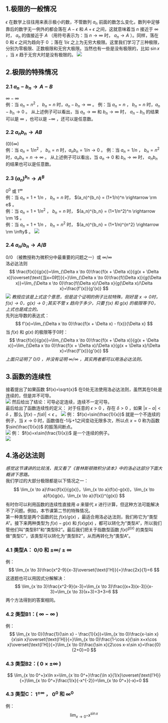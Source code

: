 ## 1.极限的一般情况
$\epsilon$ 在数学上往往用来表示极小的数，不管数列 $a_n$ 前面的数怎么变化，数列中足够靠后的数字无一例外的都会落在 $A-\epsilon$ 和 $A+\epsilon$ 之间，这就意味着当 $n$ 接近于 $\infty$ 时， $a_n$ 的值接近于 $A$ （用符号表示为：当 $n \rightarrow \infty$ 时， $a_n \rightarrow A$ ）。同样，落在 $0$ 和 $\epsilon$ 之间为趋向于 $0$ ；落在 $1/\epsilon$ 之上为无穷大极限。这里我们学习了三种极限，分别为零极限、正数极限和无穷大极限。当然也有一些是没有极限的，比如 $\sin x$ ，当 $x$ 趋于无穷大时是没有极限的。
![](attachments/1极限的一般情况.jpg)
  
## 2.极限的特殊情况  
### 2.1 $a_n-b_n \rightarrow A-B$
$\infty - \infty$  
例：当 $a_n=n^2$ ， $b_n=n$ 时，$a_n-b_n \rightarrow \infty$ 。
例：当 $a_n=n$ ， $b_n=n$ 时，$a_n-b_n \rightarrow 0$ 。
从上述例子可以看出，当 $a_n \rightarrow \infty$ 和 $b_n \rightarrow \infty$ 时， $a_n-b_n$ 的结果可以是 $\infty$ ，也可以是 $-\infty$ ，还可以是任意数。
  
### 2.2 $a_nb_n \rightarrow AB$
$(0)(\infty)$  
例：当 $a_n=1/n^2$ ， $b_n=n$ 时，$a_nb_n = 1/n\rightarrow 0$ 。
例：当 $a_n=1/n$ ， $b_n=n^2$ 时，$a_nb_n = n\rightarrow \infty$ 。
从上述例子可以看出，当 $a_n \rightarrow 0$ 和 $b_n \rightarrow \infty$ 时， $a_nb_n$ 的结果也可以是任意数。
  
### 2.3 $(a_n)^{b_n} \rightarrow A^B$
$0^0$ 或 $1^\infty$  
例：当 $a_n=1+1/n$ ， $b_n = n$ 时， $(a_n)^{b_n} = (1+1/n)^n \rightarrow \rm e$ 。  
例：当 $a_n=1+1/n^2$ ， $b_n = n$ 时， $(a_n)^{b_n} = (1+1/n^2)^n \rightarrow \rm 1$ 。  
例：当 $a_n=1+1/n$ ， $b_n = n^2$ 时， $(a_n)^{b_n} = (1+1/n)^{n^2} \rightarrow \rm \infty$ 。
![](attachments/2极限的特殊情况（2）.jpg)
  
### 2.4 $a_n/b_n \rightarrow A/B$
$0/0$ （被教授称为微积分中最重要的问题之一）或 $\infty / \infty$  
洛必达法则  
$$
\frac{f(x)}{g(x)}=\lim_{\Delta x \to 0}\frac{f(x + \Delta x)}{g(x + \Delta x)}\overset{\text{当x=0时}}{=}\lim_{\Delta x \to 0}\frac{f(\Delta x)}{g(\Delta x)}=\lim_{\Delta x \to 0}\frac{f(\Delta x)/\Delta x}{g(\Delta x)/\Delta x}=\frac{f'(x)}{g'(x)}
$$
![](attachments/2极限的特殊情况（3）洛必达法则.jpg)
*教授应该是上式这个意思，但是这个证明的例子比较特殊，刚好是 $x\rightarrow 0时，f(x)\rightarrow 0，g(x)\rightarrow 0$ ;其实不管 $x$ 趋向于多少，只要 $f(x)$ 和 $g(x)$ 的极限等于0，上式也是成立的。*  
先列出导数的表达式：
$$
f'(x)=\lim_{\Delta x \to 0}\frac{f(x + \Delta x) - f(x)}{\Delta x}
$$
当 $f(x)$ 和 $g(x)$ 的极限等于0时：
$$
\frac{f(x)}{g(x)}=\lim_{\Delta x \to 0}\frac{f(x + \Delta x)}{g(x + \Delta x)}=\lim_{\Delta x \to 0}\frac{f(x + \Delta x)/\Delta x}{g(x + \Delta x)/\Delta x}=\frac{f'(x)}{g'(x)}
$$
*上面只证明了 $0/0$ ，并没有证明 $\infty / \infty$ ，其实两者都可以用洛必达法则。*
  
## 3.函数的连续性
接着提出了如果函数 $f(x)=\sqrt{x}$ 在0处无法使用洛必达法则，虽然其在0处是连续的，但是并不可导。  
![](attachments/3连续%20(4).jpg)
然后给出了结论：可导必定连续，连续不一定可导。  
最后给出了函数连续性的定义：
对于任意的 $\epsilon > 0$ ，存在 $\delta > 0$ ，如果 $|x-a| < \delta$ ，那么 $|f(x)-f(a)| < \epsilon$ 。
![](attachments/3连续%20(5).jpg)
例： $f(x)=\sin(\frac{1}{x})$ 就是一个不连续的例子，当 $x\rightarrow 0$ 时，函数值在-1与+1之间变动无限多次，所以点 $x=0$ 称为函数 $\sin(\frac{1}{x})$ 的振荡间断点。  
![](attachments/3连续%20(6)公式图.png)
例： $f(x)=x\sin(\frac{1}{x})$ 是一个连续的例子。  
![](attachments/3连续%20(7)公式图.png)
  
## 4.洛必达法则
*感觉这节课讲的比较浅，我又看了《普林斯顿微积分读本》中的洛必达部分下面大概讲下思路。*  
我们学过的大部分极限都是以下情况之一：  
$$
\lim_{x \to a}\frac{f(x)}{g(x)}，\lim_{x \to a}(f(x)-g(x))，\lim_{x \to a}f(x)g(x)，\lim_{x \to a}{f(x)}^{g(x)}
$$
有时你可以利用函数的连续性直接用 $a$ 来替代 $x$ 进行计算，但这种方法可能解决不了问题。例如，本节课第二节的特殊情况。  
第一种类型是两个函数的比 $f(x)/g(x)$ ，最适合用洛必达法则，我们称它为“类型A”。接下来两种类型为 $f(x)-g(x)$ 和 $f(x)g(x)$ ，都可以转化为“类型A”，所以我们管他们叫“类型B1”和“类型B2”。最后我们把关于指数型函数 ${f(x)}^{g(x)}$ 的类型叫做“类型C”，该类型可以转化为“类型B2”，从而再转化为“类型A”。  
  
### 4.1 类型A： $0/0$ 和 $\pm\infty / \pm\infty$
例：  
$$
\lim_{x \to 3}\frac{x^2-9}{x-3}\overset{\text{l'H}}{=}\frac{2x}{1}=6
$$
这道题也可以用因式分解解决：
$$
\lim_{x \to 3}\frac{x^2-9}{x-3}=\lim_{x \to 3}\frac{(x+3)(x-3)}{x-3}=\lim_{x \to 3}(x+3)=3+3=6
$$
两个方法得到的答案相同。
  
### 4.2 类型B1：( $\infty - \infty$ )
例：  
$$
\lim_{x \to 0}(\frac{1}{\sin x} - \frac{1}{x})=\lim_{x \to 0}\frac{x-\sin x}{x\sin x}\overset{\text{l'H}}{=}\lim_{x \to 0}\frac{1-\cos x}{\sin x+x\cos x}\overset{\text{l'H}}{=}\lim_{x \to 0}\frac{\sin x}{2\cos x-x\sin x}=\frac{0}{2+0}=0
$$
  
### 4.3 类型B2：( $0\times\pm\infty$ )
$$
\lim_{x \to 0^+}x\ln x=\lim_{x \to 0^+}\frac{\ln x}{1/x}\overset{\text{l'H}}{=}\lim_{x \to 0^+}\frac{1/x}{-x^{-2}}=\lim_{x \to 0^+}(-x)=0
$$
  
### 4.3 类型C： $1^{\pm \infty}$ ， $0^0$ 和 $\infty ^ 0$
例：
$$
\lim_{x \to 0^+}x^{\sin x}
$$